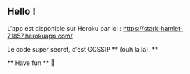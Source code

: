 ## Hello !

L'app est disponible sur Heroku par ici : https://stark-hamlet-71857.herokuapp.com/

Le code super secret, c'est GOSSIP ** (ouh la la). **

** Have fun ** 🌴
